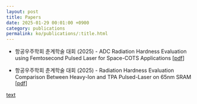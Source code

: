 ```yaml
---
layout: post
title: Papers
date: 2025-01-29 00:01:00 +0900
category: publications
permalink: ko/publications/:title.html
---
```


- 항공우주학회 춘계학술 대회 (2025) - ADC Radiation Hardness Evaluation using Femtosecond Pulsed Laser for Space-COTS Applications [[pdf](</assets/pdf/paper/한국항공우주학회 2025 - 1.pdf>)]

- 항공우주학회 춘계학술 대회 (2025) - Radiation Hardness Evaluation Comparison Between Heavy-Ion and TPA Pulsed-Laser on 65nm SRAM [[pdf](</assets/pdf/paper/한국항공우주학회 2025 - 2.pdf>)]

[text](<../../_site/assets/pdf/IP/중이온과 펄스 레이저를 이용한 피시험 반도체 소자의 내방사선 평가 방법.pdf>)